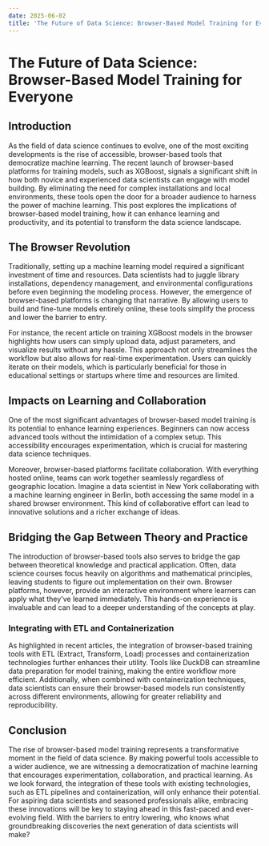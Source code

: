 ```yaml
---
date: 2025-06-02
title: 'The Future of Data Science: Browser-Based Model Training for Everyone'
---
```


# The Future of Data Science: Browser-Based Model Training for Everyone

## Introduction

As the field of data science continues to evolve, one of the most exciting developments is the rise of accessible, browser-based tools that democratize machine learning. The recent launch of browser-based platforms for training models, such as XGBoost, signals a significant shift in how both novice and experienced data scientists can engage with model building. By eliminating the need for complex installations and local environments, these tools open the door for a broader audience to harness the power of machine learning. This post explores the implications of browser-based model training, how it can enhance learning and productivity, and its potential to transform the data science landscape.

<!-- more -->
## The Browser Revolution

Traditionally, setting up a machine learning model required a significant investment of time and resources. Data scientists had to juggle library installations, dependency management, and environmental configurations before even beginning the modeling process. However, the emergence of browser-based platforms is changing that narrative. By allowing users to build and fine-tune models entirely online, these tools simplify the process and lower the barrier to entry.

For instance, the recent article on training XGBoost models in the browser highlights how users can simply upload data, adjust parameters, and visualize results without any hassle. This approach not only streamlines the workflow but also allows for real-time experimentation. Users can quickly iterate on their models, which is particularly beneficial for those in educational settings or startups where time and resources are limited.

## Impacts on Learning and Collaboration

One of the most significant advantages of browser-based model training is its potential to enhance learning experiences. Beginners can now access advanced tools without the intimidation of a complex setup. This accessibility encourages experimentation, which is crucial for mastering data science techniques.

Moreover, browser-based platforms facilitate collaboration. With everything hosted online, teams can work together seamlessly regardless of geographic location. Imagine a data scientist in New York collaborating with a machine learning engineer in Berlin, both accessing the same model in a shared browser environment. This kind of collaborative effort can lead to innovative solutions and a richer exchange of ideas.

## Bridging the Gap Between Theory and Practice

The introduction of browser-based tools also serves to bridge the gap between theoretical knowledge and practical application. Often, data science courses focus heavily on algorithms and mathematical principles, leaving students to figure out implementation on their own. Browser platforms, however, provide an interactive environment where learners can apply what they've learned immediately. This hands-on experience is invaluable and can lead to a deeper understanding of the concepts at play.

### Integrating with ETL and Containerization

As highlighted in recent articles, the integration of browser-based training tools with ETL (Extract, Transform, Load) processes and containerization technologies further enhances their utility. Tools like DuckDB can streamline data preparation for model training, making the entire workflow more efficient. Additionally, when combined with containerization techniques, data scientists can ensure their browser-based models run consistently across different environments, allowing for greater reliability and reproducibility.

## Conclusion

The rise of browser-based model training represents a transformative moment in the field of data science. By making powerful tools accessible to a wider audience, we are witnessing a democratization of machine learning that encourages experimentation, collaboration, and practical learning. As we look forward, the integration of these tools with existing technologies, such as ETL pipelines and containerization, will only enhance their potential. For aspiring data scientists and seasoned professionals alike, embracing these innovations will be key to staying ahead in this fast-paced and ever-evolving field. With the barriers to entry lowering, who knows what groundbreaking discoveries the next generation of data scientists will make?